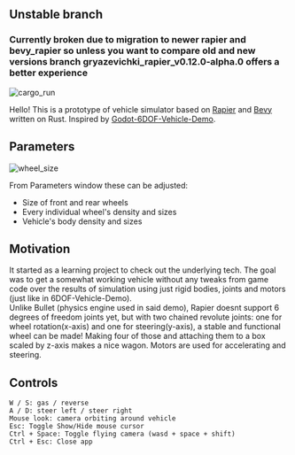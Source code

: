 ## Unstable branch
### Currently broken due to migration to newer rapier and bevy_rapier so unless you want to compare old and new versions branch gryazevichki_rapier_v0.12.0-alpha.0 offers a better experience

![cargo_run](https://github.com/gavlig/gryazevichki/blob/master/content/README/cargo_run.gif)

Hello! This is a prototype of vehicle simulator based on [Rapier](https://github.com/dimforge/rapier) and [Bevy](https://github.com/bevyengine/bevy) written on Rust. Inspired by [Godot-6DOF-Vehicle-Demo](https://github.com/Saitodepaula/Godot-6DOF-Vehicle-Demo).  

## Parameters

![wheel_size](https://github.com/gavlig/gryazevichki/blob/master/content/README/wheel_size.gif)

From Parameters window these can be adjusted:
- Size of front and rear wheels 
- Every individual wheel's density and sizes
- Vehicle's body density and sizes  

## Motivation

It started as a learning project to check out the underlying tech. The goal was to get a somewhat working vehicle without any tweaks from game code over the results of simulation using just rigid bodies, joints and motors (just like in 6DOF-Vehicle-Demo).  
Unlike Bullet (physics engine used in said demo), Rapier doesnt support 6 degrees of freedom joints yet, but with two chained revolute joints: one for wheel rotation(x-axis) and one for steering(y-axis), a stable and functional wheel can be made! Making four of those and attaching them to a box scaled by z-axis makes a nice wagon. Motors are used for accelerating and steering.

## Controls

```
W / S: gas / reverse
A / D: steer left / steer right
Mouse look: camera orbiting around vehicle
Esc: Toggle Show/Hide mouse cursor
Ctrl + Space: Toggle flying camera (wasd + space + shift)
Ctrl + Esc: Close app
```

